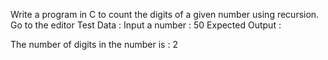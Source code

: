 Write a program in C to count the digits of a given number using recursion. Go to the editor
Test Data :
Input a number : 50
Expected Output :

The number of digits in the number is :  2

